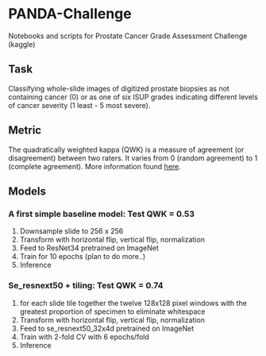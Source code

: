 # PANDA-Challenge
Notebooks and scripts for Prostate Cancer Grade Assessment Challenge (kaggle)

## Task

Classifying whole-slide images of digitized prostate biopsies as not containing cancer (0) or as one of six ISUP grades indicating different levels of cancer severity (1 least - 5 most severe). 

## Metric

The quadratically weighted kappa (QWK) is a measure of agreement (or disagreement) between two raters. It varies from 0 (random agreement) to 1 (complete agreement). More information found [here](https://www.kaggle.com/c/prostate-cancer-grade-assessment/overview/evaluation). 

## Models

### A first simple baseline model: Test QWK = 0.53
1. Downsample slide to 256 x 256
2. Transform with horizontal flip, vertical flip, normalization
3. Feed to ResNet34 pretrained on ImageNet
4. Train for 10 epochs (plan to do more..)
5. Inference 

### Se_resnext50 + tiling: Test QWK = 0.74
1. for each slide tile together the twelve 128x128 pixel windows with the greatest proportion of specimen to eliminate whitespace
2. Transform with horizontal flip, vertical flip, normalization
3. Feed to se_resnext50_32x4d pretrained on ImageNet
4. Train with 2-fold CV with 6 epochs/fold
5. Inference

